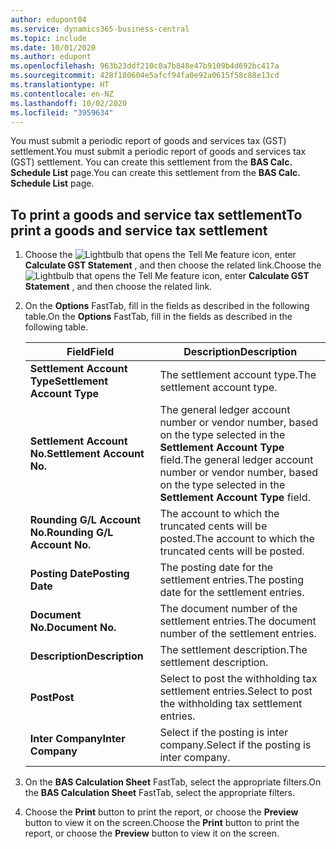 ```yaml
---
author: edupont04
ms.service: dynamics365-business-central
ms.topic: include
ms.date: 10/01/2020
ms.author: edupont
ms.openlocfilehash: 963b23ddf210c0a7b848e47b9109b4d692bc417a
ms.sourcegitcommit: 428f180604e5afcf94fa0e92a0615f58c88e13cd
ms.translationtype: HT
ms.contentlocale: en-NZ
ms.lasthandoff: 10/02/2020
ms.locfileid: "3959634"
---
```

<span data-ttu-id="92366-101">You must submit a periodic report of goods and services tax (GST) settlement.</span><span class="sxs-lookup"><span data-stu-id="92366-101">You must submit a periodic report of goods and services tax (GST) settlement.</span></span> <span data-ttu-id="92366-102">You can create this settlement from the **BAS Calc. Schedule List** page.</span><span class="sxs-lookup"><span data-stu-id="92366-102">You can create this settlement from the **BAS Calc. Schedule List** page.</span></span>  

## <a name="to-print-a-goods-and-service-tax-settlement"></a><span data-ttu-id="92366-103">To print a goods and service tax settlement</span><span class="sxs-lookup"><span data-stu-id="92366-103">To print a goods and service tax settlement</span></span>

1.  <span data-ttu-id="92366-104">Choose the ![Lightbulb that opens the Tell Me feature](../../../media/ui-search/search_small.png "Tell me what you want to do") icon, enter **Calculate GST Statement** , and then choose the related link.</span><span class="sxs-lookup"><span data-stu-id="92366-104">Choose the ![Lightbulb that opens the Tell Me feature](../../../media/ui-search/search_small.png "Tell me what you want to do") icon, enter **Calculate GST Statement** , and then choose the related link.</span></span>  
2. <span data-ttu-id="92366-105">On the **Options** FastTab, fill in the fields as described in the following table.</span><span class="sxs-lookup"><span data-stu-id="92366-105">On the **Options** FastTab, fill in the fields as described in the following table.</span></span>  

    |<span data-ttu-id="92366-106">Field</span><span class="sxs-lookup"><span data-stu-id="92366-106">Field</span></span>|<span data-ttu-id="92366-107">Description</span><span class="sxs-lookup"><span data-stu-id="92366-107">Description</span></span>|  
    |---------------------------------|---------------------------------------|  
    |<span data-ttu-id="92366-108">**Settlement Account Type**</span><span class="sxs-lookup"><span data-stu-id="92366-108">**Settlement Account Type**</span></span>|<span data-ttu-id="92366-109">The settlement account type.</span><span class="sxs-lookup"><span data-stu-id="92366-109">The settlement account type.</span></span>|  
    |<span data-ttu-id="92366-110">**Settlement Account No.**</span><span class="sxs-lookup"><span data-stu-id="92366-110">**Settlement Account No.**</span></span>|<span data-ttu-id="92366-111">The general ledger account number or vendor number, based on the type selected in the **Settlement Account Type** field.</span><span class="sxs-lookup"><span data-stu-id="92366-111">The general ledger account number or vendor number, based on the type selected in the **Settlement Account Type** field.</span></span>|  
    |<span data-ttu-id="92366-112">**Rounding G/L Account No.**</span><span class="sxs-lookup"><span data-stu-id="92366-112">**Rounding G/L Account No.**</span></span>|<span data-ttu-id="92366-113">The account to which the truncated cents will be posted.</span><span class="sxs-lookup"><span data-stu-id="92366-113">The account to which the truncated cents will be posted.</span></span>|  
    |<span data-ttu-id="92366-114">**Posting Date**</span><span class="sxs-lookup"><span data-stu-id="92366-114">**Posting Date**</span></span>|<span data-ttu-id="92366-115">The posting date for the settlement entries.</span><span class="sxs-lookup"><span data-stu-id="92366-115">The posting date for the settlement entries.</span></span>|  
    |<span data-ttu-id="92366-116">**Document No.**</span><span class="sxs-lookup"><span data-stu-id="92366-116">**Document No.**</span></span>|<span data-ttu-id="92366-117">The document number of the settlement entries.</span><span class="sxs-lookup"><span data-stu-id="92366-117">The document number of the settlement entries.</span></span>|  
    |<span data-ttu-id="92366-118">**Description**</span><span class="sxs-lookup"><span data-stu-id="92366-118">**Description**</span></span>|<span data-ttu-id="92366-119">The settlement description.</span><span class="sxs-lookup"><span data-stu-id="92366-119">The settlement description.</span></span>|  
    |<span data-ttu-id="92366-120">**Post**</span><span class="sxs-lookup"><span data-stu-id="92366-120">**Post**</span></span>|<span data-ttu-id="92366-121">Select to post the withholding tax settlement entries.</span><span class="sxs-lookup"><span data-stu-id="92366-121">Select to post the withholding tax settlement entries.</span></span>|  
    |<span data-ttu-id="92366-122">**Inter Company**</span><span class="sxs-lookup"><span data-stu-id="92366-122">**Inter Company**</span></span>|<span data-ttu-id="92366-123">Select if the posting is inter company.</span><span class="sxs-lookup"><span data-stu-id="92366-123">Select if the posting is inter company.</span></span>|  

4. <span data-ttu-id="92366-124">On the **BAS Calculation Sheet** FastTab, select the appropriate filters.</span><span class="sxs-lookup"><span data-stu-id="92366-124">On the **BAS Calculation Sheet** FastTab, select the appropriate filters.</span></span>  
5. <span data-ttu-id="92366-125">Choose the **Print** button to print the report, or choose the **Preview** button to view it on the screen.</span><span class="sxs-lookup"><span data-stu-id="92366-125">Choose the **Print** button to print the report, or choose the **Preview** button to view it on the screen.</span></span> 

